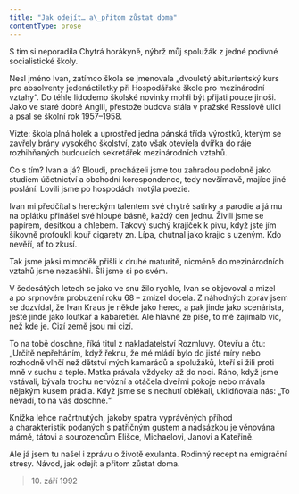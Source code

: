 ```yaml
---
title: "Jak odejít… a\_přitom zůstat doma"
contentType: prose
---
```


S tím si neporadila Chytrá horákyně, nýbrž můj spolužák z jedné podivné socialistické školy.

Nesl jméno Ivan, zatímco škola se jmenovala „dvouletý abi­turientský kurs pro absolventy jedenáctiletky při Hospodářské škole pro mezinárodní vztahy“. Do téhle lidodemo školské novinky mohli být přijati pouze jinoši. Jako ve staré dobré Anglii, přestože budova stála v pražské Resslově ulici a psal se školní rok 1957–1958.

Vizte: škola plná holek a uprostřed jedna pánská třída výrostků, kterým se zavřely brány vysokého školství, zato však otevřela dvířka do ráje rozhihňaných budoucích sekretářek mezinárodních vztahů.

Co s tím? Ivan a já? Bloudi, procházeli jsme tou zahradou podobně jako studiem účetnictví a obchodní korespondence, tedy nevšímavě, majíce jiné poslání. Lovili jsme po hospodách motýla poezie.

Ivan mi předčítal s hereckým talentem své chytré satirky a parodie a já mu na oplátku přinášel své hloupé básně, každý den jednu. Živili jsme se papírem, desítkou a chlebem. Takový suchý krajíček k pivu, když jste jím šikovně profoukli kouř cigarety zn. Lípa, chutnal jako krajíc s uzeným. Kdo nevěří, ať to zkusí.

Tak jsme jaksi mimoděk přišli k druhé maturitě, nicméně do mezinárodních vztahů jsme nezasáhli. Šli jsme si po svém.

V šedesátých letech se jako ve snu žilo rychle, Ivan se objevoval a mizel a po srpnovém probuzení roku 68 – zmizel docela. Z náhodných zpráv jsem se dozvídal, že Ivan Kraus je někde jako herec, a pak jinde jako scenárista, ještě jinde jako loutkař a kabaretiér. Ale hlavně že píše, to mě zajímalo víc, než kde je. Cizí země jsou mi cizí.

To na tobě doschne, říká titul z nakladatelství Rozmluvy. Otevřu a čtu: „Určitě nepřeháním, když řeknu, že mé mládí bylo do jisté míry nebo rozhodně vlhčí než dětství mých kamarádů a spolužáků, kteří si žili proti mně v suchu a teple. Matka právala vždycky až do noci. Ráno, když jsme vstávali, bývala trochu nervózní a otáčela dveřmi pokoje nebo mávala nějakým kusem prádla. Když jsme se s nechutí oblékali, uklidňovala nás: „To nevadí, to na vás doschne.“

Knížka lehce načrtnutých, jakoby spatra vyprávěných příhod a charakteristik podaných s patřičným gustem a nadsázkou je věnována mámě, tátovi a sourozencům Elišce, Michaelovi, Janovi a Kateřině.

Ale já jsem tu našel i zprávu o životě exulanta. Rodinný recept na emigrační stresy. Návod, jak odejít a přitom zůstat doma.

> 10. září 1992
